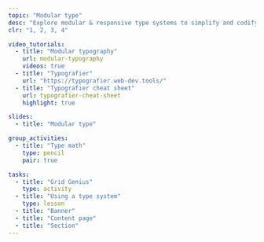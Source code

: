 ```yaml
---
topic: "Modular type"
desc: "Explore modular & responsive type systems to simplify and codify typesetting on the web."
clr: "1, 2, 3, 4"

video_tutorials:
  - title: "Modular typography"
    url: modular-typography
    videos: true
  - title: "Typografier"
    url: "https://typografier.web-dev.tools/"
  - title: "Typografier cheat sheet"
    url: typografier-cheat-sheet
    highlight: true

slides:
  - title: "Modular type"

group_activities:
  - title: "Type math"
    type: pencil
    pair: true

tasks:
  - title: "Grid Genius"
    type: activity
  - title: "Using a type system"
    type: lesson
  - title: "Banner"
  - title: "Content page"
  - title: "Section"
---
```

